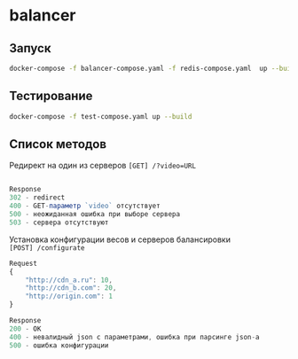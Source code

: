 # balancer

## Запуск
```bash 
docker-compose -f balancer-compose.yaml -f redis-compose.yaml  up --build -d
```

## Тестирование
```bash 
docker-compose -f test-compose.yaml up --build
```

## Список методов
Редирект на один из серверов
`[GET] /?video=URL`  
```javascript

Response
302 - redirect
400 - GET-параметр `video` отсутствует
500 - неожиданная ошибка при выборе сервера
503 - сервера отсутствуют
```

Установка конфигурации весов и серверов балансировки  
`[POST] /configurate`
```javascript
Request
{
    "http://cdn_a.ru": 10,
    "http://cdn_b.com": 20,
    "http://origin.com": 1
}

Response
200 - OK 
400 - невалидный json с параметрами, ошибка при парсинге json-а
500 - ошибка конфигурации
```